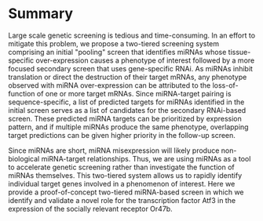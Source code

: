 # Summary

Large scale genetic screening is tedious and time-consuming. In an effort to mitigate this problem, we propose a two-tiered screening system comprising an initial "pooling" screen that identifies miRNAs whose tissue-specific over-expression causes a phenotype of interest followed by a more focused secondary screen that uses gene-specific RNAi. As miRNAs inhibit translation or direct the destruction of their target mRNAs, any phenotype observed with miRNA over-expression can be attributed to the loss-of-function of one or more target mRNAs. Since miRNA-target pairing is sequence-specific, a list of predicted targets for miRNAs identified in the initial screen serves as a list of candidates for the secondary RNAi-based screen. These predicted miRNA targets can be prioritized by expression pattern, and if multiple miRNAs produce the same phenotype, overlapping target predictions can be given higher priority in the follow-up screen.

Since miRNAs are short, miRNA misexpression will likely produce non-biological miRNA-target relationships. Thus, we are using miRNAs as a tool to accelerate genetic screening rather than investigate the function of miRNAs themselves. This two-tiered system allows us to rapidly identify individual target genes involved in a phenomenon of interest. Here we provide a proof-of-concept  two-tiered miRNA-based screen in which we identify and validate a novel role for the transcription factor Atf3 in the expression of the socially relevant receptor Or47b.